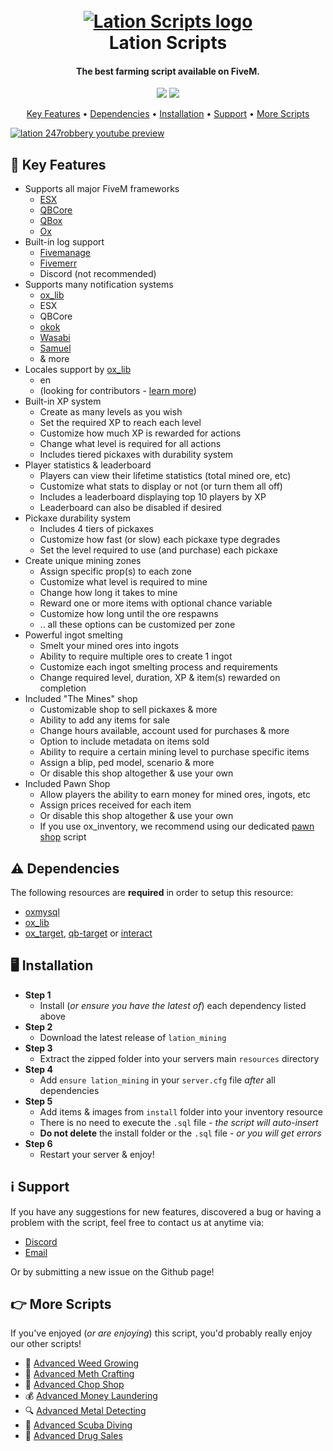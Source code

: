 <h1 align="center">
    <br>
    <a href="https://lationscripts.com?utm_source=github&utm_medium=free-script"><img src="https://img.lationscripts.com/icons/lation-scripts-logo.png" alt="Lation Scripts logo"><a>
    <br>
        Lation Scripts
    <br>
</h1>

<h4 align="center">The best farming script available on FiveM.</h4>

<p align="center">
    <img src="https://img.shields.io/github/stars/iamlation/lation_mining?logo=github">
    <img src="https://img.shields.io/github/downloads/iamlation/lation_mining/total?logo=github&style=social">
</p>

<p align="center">
    <a href="#key-features">Key Features</a> •
    <a href="#dependencies">Dependencies</a> •
    <a href="#installation">Installation</a> •
    <a href="#support">Support</a> •
    <a href="#more-scripts">More Scripts</a>
</p>

[![lation 247robbery youtube preview](https://img.lationscripts.com/products/lation-mining-thumbnail.jpg)](https://youtu.be/yy2uLH5mtcs)

## 🔑 Key Features

* Supports all major FiveM frameworks
  - [ESX](https://github.com/esx-framework)
  - [QBCore](https://github.com/qbcore-framework)
  - [QBox](https://github.com/Qbox-project)
  - [Ox](https://github.com/overextended)
* Built-in log support
  - [Fivemanage](https://fivemanage.com/?utm_source=github&utm_medium=lation)
  - [Fivemerr](https://fivemerr.com/?utm_source=github&utm_medium=lation)
  - Discord (not recommended)
* Supports many notification systems
  - [ox_lib](https://github.com/overextended/ox_lib)
  - ESX
  - QBCore
  - [okok](https://okok.tebex.io/package/4724993/?utm_source=github&utm_medium=lation)
  - [Wasabi](https://wasabiscripts.com/product/6215100/?utm_source=github&utm_medium=lation)
  - [Samuel](https://github.com/Samuels-Development/sd-notify)
  - & more
* Locales support by [ox_lib](https://github.com/overextended/ox_lib)
  - en
  - (looking for contributors - [learn more](https://github.com/lation-scripts/translations))
* Built-in XP system
  - Create as many levels as you wish
  - Set the required XP to reach each level
  - Customize how much XP is rewarded for actions
  - Change what level is required for all actions
  - Includes tiered pickaxes with durability system
* Player statistics & leaderboard
  - Players can view their lifetime statistics (total mined ore, etc)
  - Customize what stats to display or not (or turn them all off)
  - Includes a leaderboard displaying top 10 players by XP
  - Leaderboard can also be disabled if desired
* Pickaxe durability system
  - Includes 4 tiers of pickaxes
  - Customize how fast (or slow) each pickaxe type degrades
  - Set the level required to use (and purchase) each pickaxe
* Create unique mining zones
  - Assign specific prop(s) to each zone
  - Customize what level is required to mine
  - Change how long it takes to mine
  - Reward one or more items with optional chance variable
  - Customize how long until the ore respawns
  - .. all these options can be customized per zone
* Powerful ingot smelting
  - Smelt your mined ores into ingots
  - Ability to require multiple ores to create 1 ingot
  - Customize each ingot smelting process and requirements
  - Change required level, duration, XP & item(s) rewarded on completion
* Included "The Mines" shop
  - Customizable shop to sell pickaxes & more
  - Ability to add any items for sale
  - Change hours available, account used for purchases & more
  - Option to include metadata on items sold
  - Ability to require a certain mining level to purchase specific items
  - Assign a blip, ped model, scenario & more
  - Or disable this shop altogether & use your own
* Included Pawn Shop
  - Allow players the ability to earn money for mined ores, ingots, etc
  - Assign prices received for each item
  - Or disable this shop altogether & use your own
  - If you use ox_inventory, we recommend using our dedicated [pawn shop](https://github.com/IamLation/lation_pawnshop) script

## ⚠️ Dependencies
The following resources are **required** in order to setup this resource:
* [oxmysql](https://github.com/overextended/oxmysql/releases)
* [ox_lib](https://github.com/overextended/ox_lib/releases)
* [ox_target](https://github.com/overextended/ox_target/releases), [qb-target](https://github.com/qbcore-framework/qb-target) or [interact](https://github.com/darktrovx/interact)

## 🖥️ Installation

* **Step 1**
  - Install (*or ensure you have the latest of*) each dependency listed above
* **Step 2**
  - Download the latest release of ```lation_mining```
* **Step 3**
  - Extract the zipped folder into your servers main ```resources``` directory
* **Step 4**
  - Add ```ensure lation_mining``` in your ```server.cfg``` file *after* all dependencies
* **Step 5**
  - Add items & images from ```install``` folder into your inventory resource
  - There is no need to execute the ```.sql``` file - *the script will auto-insert*
  - **Do not delete** the install folder or the ```.sql``` file - *or you will get errors*
* **Step 6**
  - Restart your server & enjoy!

## ℹ️ Support

If you have any suggestions for new features, discovered a bug or having a problem with the script, feel free to contact us at anytime via:
* [Discord](https://discord.gg/9EbY4nM5uu)
* [Email](mailto:support@lationscripts.com)

Or by submitting a new issue on the Github page!

## 👉 More Scripts
If you've enjoyed (*or are enjoying*) this script, you'd probably really enjoy our other scripts! 

* 🌿 [Advanced Weed Growing](https://lationscripts.com/product/weed-growing?utm_source=github&utm_medium=free-script)
* 💉 [Advanced Meth Crafting](https://lationscripts.com/product/meth-crafting?utm_source=github&utm_medium=free-script)
* 🔨 [Advanced Chop Shop](https://lationscripts.com/product/chop-shop?utm_source=github&utm_medium=free-script)
* 💰 [Advanced Money Laundering](https://lationscripts.com/product/money-wash?utm_source=github&utm_medium=free-script)
* 🔍 [Advanced Metal Detecting](https://lationscripts.com/product/metal-detecting?utm_source=github&utm_medium=free-script)
* 🤿 [Advanced Scuba Diving](https://lationscripts.com/product/scuba-diving?utm_source=github&utm_medium=free-script)
* 💊 [Advanced Drug Sales](https://lationscripts.com/product/drug-selling?utm_source=github&utm_medium=free-script)
